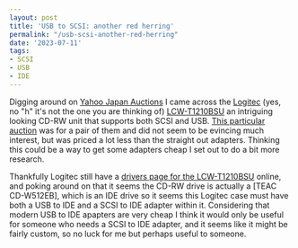 ```yaml
---
layout: post
title: 'USB to SCSI: another red herring'
permalink: "/usb-scsi-another-red-herring"
date: '2023-07-11'
tags:
- SCSI
- USB
- IDE
---
```


Digging around on [Yahoo Japan Auctions](https://auctions.yahoo.co.jp/) I came across the [Logitec](https://www.logitec.co.jp/) (yes, no "h" it's not the one you are thinking of) [LCW-T1210BSU](https://www.mac-paradise.com/htmls/4992072117051-1.html) an intriguing looking CD-RW unit that supports both SCSI and USB. [This particular auction](https://page.auctions.yahoo.co.jp/jp/auction/t1088610088) was for a pair of them and did not seem to be evincing much interest, but was priced a lot less than the straight out adapters. Thinking this could be a way to get some adapters cheap I set out to do a bit more research.

Thankfully Logitec still have a [drivers page for the LCW-T1210BSU](https://www.logitec.co.jp/down/soft/cdr/lcwt1210bsu.html) online, and poking around on that it seems the CD-RW drive is actually a [TEAC CD-W512EB], which is an IDE drive so it seems this Logitec case must have both a USB to IDE and a SCSI to IDE adapter within it. Considering that modern USB to IDE apapters are very cheap I think it would only be useful for someone who needs a SCSI to IDE adapter, and it seems like it might be fairly custom, so no luck for me but perhaps useful to someone.

